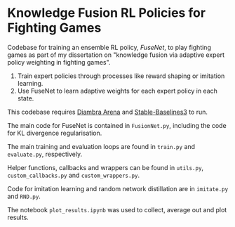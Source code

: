 # Knowledge Fusion RL Policies for Fighting Games

Codebase for training an ensemble RL policy, _FuseNet_, to play fighting games as part of my dissertation on "knowledge fusion via adaptive expert policy weighting in fighting games".
1. Train expert policies through processes like reward shaping or imitation learning.
2. Use FuseNet to learn adaptive weights for each expert policy in each state.
   
This codebase requires [Diambra Arena](https://docs.diambra.ai/) and [Stable-Baselines3](https://stable-baselines3.readthedocs.io/en/master/#) to run.

The main code for FuseNet is contained in ```FusionNet.py```, including the code for KL divergence regularisation.

The main training and evaluation loops are found in ```train.py``` and ```evaluate.py```, respectively.

Helper functions, callbacks and wrappers can be found in ```utils.py```, ```custom_callbacks.py``` and ```custom_wrappers.py```.

Code for imitation learning and random network distillation are in ```imitate.py``` and ```RND.py```.

The notebook ```plot_results.ipynb``` was used to collect, average out and plot results.

